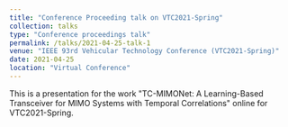 ```yaml
---
title: "Conference Proceeding talk on VTC2021-Spring"
collection: talks
type: "Conference proceedings talk"
permalink: /talks/2021-04-25-talk-1
venue: "IEEE 93rd Vehicular Technology Conference (VTC2021-Spring)"
date: 2021-04-25
location: "Virtual Conference"
---
```


This is a presentation for the work "TC-MIMONet: A Learning-Based Transceiver for MIMO Systems with Temporal Correlations" online for VTC2021-Spring.
